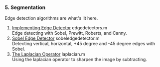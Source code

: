 ### 5. Segmentation
Edge detection algorithms are what's lit here.

1. [Implementing Edge Detector](../5.%20Segmentation/edgedetectors.m) edgedetectors.m  
    Edge detecting with Sobel, Prewitt, Roberts, and Canny.
2. [Sobel Edge Detector](../5.%20Segmentation/sobeledgedetector.m) sobeledgedetector.m  
    Detecting vertical, horizontal, +45 degree and -45 degree edges with Sobel.
3. [The Laplacian Operator](../5.%20Segmentation/laplacian.m) laplacian.m  
    Using the laplacian operator to sharpen the image by subtracting.